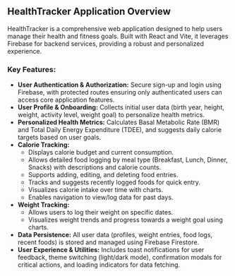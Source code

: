 ## HealthTracker Application Overview

HealthTracker is a comprehensive web application designed to help users manage their health and fitness goals. Built with React and Vite, it leverages Firebase for backend services, providing a robust and personalized experience.

### Key Features:

*   **User Authentication & Authorization:** Secure sign-up and login using Firebase, with protected routes ensuring only authenticated users can access core application features.
*   **User Profile & Onboarding:** Collects initial user data (birth year, height, weight, activity level, weight goal) to personalize health metrics.
*   **Personalized Health Metrics:** Calculates Basal Metabolic Rate (BMR) and Total Daily Energy Expenditure (TDEE), and suggests daily calorie targets based on user goals.
*   **Calorie Tracking:**
    *   Displays calorie budget and current consumption.
    *   Allows detailed food logging by meal type (Breakfast, Lunch, Dinner, Snacks) with descriptions and calorie counts.
    *   Supports adding, editing, and deleting food entries.
    *   Tracks and suggests recently logged foods for quick entry.
    *   Visualizes calorie intake over time with charts.
    *   Enables navigation to view/log data for past days.
*   **Weight Tracking:**
    *   Allows users to log their weight on specific dates.
    *   Visualizes weight trends and progress towards a weight goal using charts.
*   **Data Persistence:** All user data (profiles, weight entries, food logs, recent foods) is stored and managed using Firebase Firestore.
*   **User Experience & Utilities:** Includes toast notifications for user feedback, theme switching (light/dark mode), confirmation modals for critical actions, and loading indicators for data fetching.
